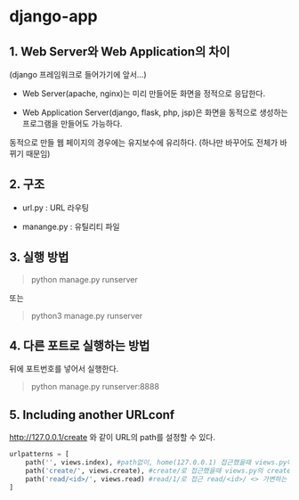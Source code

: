 # django-app

## 1. Web Server와 Web Application의 차이

(django 프레임워크로 들어가기에 앞서...)

- Web Server(apache, nginx)는 미리 만들어둔 화면을 정적으로 응답한다.

- Web Application Server(django, flask, php, jsp)은 화면을 동적으로 생성하는 프로그램을 만들어도 가능하다.

동적으로 만들 웹 페이지의 경우에는 유지보수에 유리하다.
(하나만 바꾸어도 전체가 바뀌기 때문임)

## 2. 구조

- url.py : URL 라우팅

- manange.py : 유틸리티 파일

## 3. 실행 방법

> python manage.py runserver

또는 

> python3 manage.py runserver

## 4. 다른 포트로 실행하는 방법

뒤에 포트번호를 넣어서 실행한다.
> python manage.py runserver:8888


## 5. Including another URLconf
http://127.0.0.1/create 와 같이 URL의 path를 설정할 수 있다.

```python
urlpatterns = [  
    path('', views.index), #path없이, home(127.0.0.1) 접근했을때 views.py에 있는 함수 index로 위임
    path('create/', views.create), #create/로 접근했을때 views.py의 create 함수 호출
    path('read/<id>/', views.read) #read/1/로 접근 read/<id>/ <> 가변하는 값을 담을 수 있다
]
```